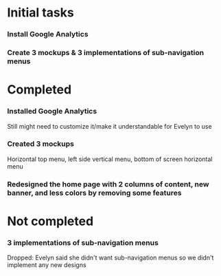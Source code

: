 ﻿# Initial tasks
### Install Google Analytics
### Create 3 mockups & 3 implementations of sub-navigation menus

# Completed
### Installed Google Analytics
Still might need to customize it/make it understandable for Evelyn to use
### Created 3 mockups
Horizontal top menu, left side vertical menu, bottom of screen horizontal menu
### Redesigned the home page with 2 columns of content, new banner, and less colors by removing some features

# Not completed
### 3 implementations of sub-navigation menus 
Dropped: Evelyn said she didn't want sub-navigation menus so we didn't implement any new designs